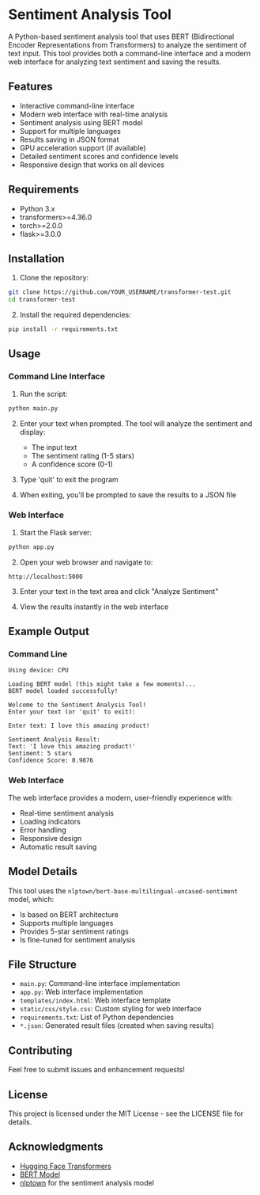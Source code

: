 # Sentiment Analysis Tool

A Python-based sentiment analysis tool that uses BERT (Bidirectional Encoder Representations from Transformers) to analyze the sentiment of text input. This tool provides both a command-line interface and a modern web interface for analyzing text sentiment and saving the results.

## Features

- Interactive command-line interface
- Modern web interface with real-time analysis
- Sentiment analysis using BERT model
- Support for multiple languages
- Results saving in JSON format
- GPU acceleration support (if available)
- Detailed sentiment scores and confidence levels
- Responsive design that works on all devices

## Requirements

- Python 3.x
- transformers>=4.36.0
- torch>=2.0.0
- flask>=3.0.0

## Installation

1. Clone the repository:
```bash
git clone https://github.com/YOUR_USERNAME/transformer-test.git
cd transformer-test
```

2. Install the required dependencies:
```bash
pip install -r requirements.txt
```

## Usage

### Command Line Interface

1. Run the script:
```bash
python main.py
```

2. Enter your text when prompted. The tool will analyze the sentiment and display:
   - The input text
   - The sentiment rating (1-5 stars)
   - A confidence score (0-1)

3. Type 'quit' to exit the program

4. When exiting, you'll be prompted to save the results to a JSON file

### Web Interface

1. Start the Flask server:
```bash
python app.py
```

2. Open your web browser and navigate to:
```
http://localhost:5000
```

3. Enter your text in the text area and click "Analyze Sentiment"

4. View the results instantly in the web interface

## Example Output

### Command Line
```
Using device: CPU

Loading BERT model (this might take a few moments)...
BERT model loaded successfully!

Welcome to the Sentiment Analysis Tool!
Enter your text (or 'quit' to exit):

Enter text: I love this amazing product!

Sentiment Analysis Result:
Text: 'I love this amazing product!'
Sentiment: 5 stars
Confidence Score: 0.9876
```

### Web Interface
The web interface provides a modern, user-friendly experience with:
- Real-time sentiment analysis
- Loading indicators
- Error handling
- Responsive design
- Automatic result saving

## Model Details

This tool uses the `nlptown/bert-base-multilingual-uncased-sentiment` model, which:
- Is based on BERT architecture
- Supports multiple languages
- Provides 5-star sentiment ratings
- Is fine-tuned for sentiment analysis

## File Structure

- `main.py`: Command-line interface implementation
- `app.py`: Web interface implementation
- `templates/index.html`: Web interface template
- `static/css/style.css`: Custom styling for web interface
- `requirements.txt`: List of Python dependencies
- `*.json`: Generated result files (created when saving results)

## Contributing

Feel free to submit issues and enhancement requests!

## License

This project is licensed under the MIT License - see the LICENSE file for details.

## Acknowledgments

- [Hugging Face Transformers](https://github.com/huggingface/transformers)
- [BERT Model](https://github.com/google-research/bert)
- [nlptown](https://huggingface.co/nlptown) for the sentiment analysis model 